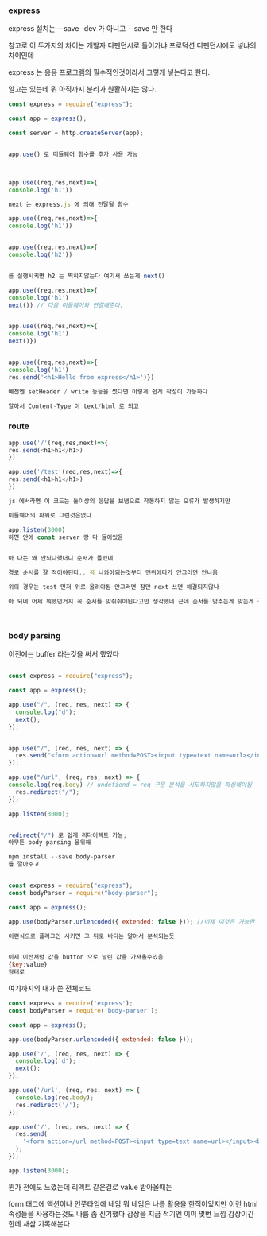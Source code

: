 ### express

express 설치는 --save -dev 가 아니고 --save 만 한다

참고로 이 두가지의 차이는 개발자 디펜던시로 들어가냐 프로덕션 디펜던시에도 넣냐의 차이인데

express 는 응용 프로그램의 필수적인것이라서 그렇게 넣는다고 한다.

알고는 있는데 뭐 아직까지 분리가 원활하지는 않다.

```js
const express = require("express");

const app = express();

const server = http.createServer(app);


app.use() 로 미들웨어 함수를 추가 사용 가능



app.use((req,res,next)=>{
console.log('h1'))

next 는 express.js 에 의해 전달될 함수

app.use((req,res,next)=>{
console.log('h1'))


app.use((req,res,next)=>{
console.log('h2'))


를 실행시키면 h2 는 찍히지않는다 여기서 쓰는게 next()

app.use((req,res,next)=>{
console.log('h1')
next()) // 다음 미들웨어와 연결해준다.


app.use((req,res,next)=>{
console.log('h1')
next()})


app.use((req,res,next)=>{
console.log('h1')
res.send('<h1>Hello from express</h1>')})

예전엔 setHeader / write 등등을 썼다면 이렇게 쉽게 작성이 가능하다

알아서 Content-Type 이 text/html 로 되고


```

### route

```js
app.use('/'(req,res,next)=>{
res.send(<h1>h1</h1>)
})

app.use('/test'(req,res,next)=>{
res.send(<h1>h1</h1>)
})

js 에서라면 이 코드는 둘이상의 응답을 보냄으로 작동하지 않는 오류가 발생하지만

미들웨어의 파워로 그런것은없다

app.listen(3000)
하면 안에 const server 랑 다 들어있음


아 나는 왜 안되나했더니 순서가 틀렸네

경로 순서를 잘 적어야된다.. 꼭 나와야되는것부터 맨위에다가 안그러면 안나옴

위의 경우는 test 먼저 위로 올려야됨 안그러면 잠만 next 쓰면 해결되지않나

아 되네 어제 뭐했던거지 꼭 순서를 맞춰줘야된다고만 생각했네 근데 순서를 맞추는게 맞는게 결국 맨위에 거쳐서 가기때문에 최소한으로 거쳐가려면 맞는것같다




```

### body parsing

이전에는 buffer 라는것을 써서 했었다

```js

const express = require("express");

const app = express();

app.use("/", (req, res, next) => {
  console.log("d");
  next();
});


app.use("/", (req, res, next) => {
  res.send("<form action=url method=POST><input type=text name=url></input><button>click</button></form>");
});

app.use("/url", (req, res, next) => {
console.log(req.body) // undefiend = req 구문 분석을 시도하지않음 파싱해야됨
  res.redirect("/");
});

app.listen(3000);


redirect("/") 로 쉽게 리다이렉트 가능;
아무튼 body parsing 을위해

npm install --save body-parser
를 깔아주고


const express = require("express");
const bodyParser = require("body-parser");

const app = express();

app.use(bodyParser.urlencoded({ extended: false })); //이제 이것은 가능한 모든 종류의 본문, 파일, json 등을 구문 분석하지 않지만 본문을 구문 분석합니다.body-parser 를 플러그인 시켰다고 표현하네

이런식으로 플러그인 시키면 그 뒤로 바디는 알아서 분석되는듯


이제 이전처럼 값을 button 으로 날린 값을 가져올수있음
{key:value}
형태로

```

여기까지의 내가 쓴 전체코드

```js
const express = require('express');
const bodyParser = require('body-parser');

const app = express();

app.use(bodyParser.urlencoded({ extended: false }));

app.use('/', (req, res, next) => {
  console.log('d');
  next();
});

app.use('/url', (req, res, next) => {
  console.log(req.body);
  res.redirect('/');
});

app.use('/', (req, res, next) => {
  res.send(
    '<form action=/url method=POST><input type=text name=url></input><button>click</button></form>',
  );
});

app.listen(3000);
```

뭔가 전에도 느꼈는데 리액트 같은걸로 value 받아올때는

form 태그에 액션이나 인풋타임에 네임 뭐 네임은 나름 활용을 한적이있지만 이런 html 속성들을 사용하는것도 나름 좀 신기했다 감상을 지금 적기엔 이미 몇번 느낌 감상이긴 한데 새삼 기록해본다
